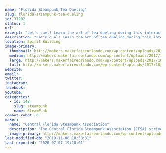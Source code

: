 ```yaml
---
name: "Florida Steampunk Tea Dueling"
slug: florida-steampunk-tea-dueling
id: 37202
status: 1
url: 
excerpt: "Let's duel! Learn the art of tea dueling during this interactive competition of skill and unwavering nerve. "
description: "Let's duel! Learn the art of tea dueling during this interactive competition of skill and unwavering nerve. Hosted by the Central Florida Steampunk Association, after a short presentation of the rules, duelists will take their seats to compete. Spaces are limited. Volunteer duelists will have the opportunity to register at the beginning of the duel. Must be 18 years or older. May your biscuits be crisp and your nom absolutely sublime!"
location: Spirit Building
image-primary:
  thumbnail: http://makers.makerfaireorlando.com/wp-content/uploads/2017/10/Adobe-Spark-3-1-150x150.jpg
  medium: http://makers.makerfaireorlando.com/wp-content/uploads/2017/10/Adobe-Spark-3-1-300x169.jpg
  large: http://makers.makerfaireorlando.com/wp-content/uploads/2017/10/Adobe-Spark-3-1-1024x576.jpg
  full: http://makers.makerfaireorlando.com/wp-content/uploads/2017/10/Adobe-Spark-3-1.jpg
website: 
email: 
twitter: 
instagram: 
facebook: 
youtube: 
categories:
  - id: 148
    slug: steampunk
    name: SteamPunk
combat-robot: 0
maker:
  name: "Central Florida Steampunk Association"
  description: "The Central Florida Steampunk Association (CFSA) strives to bring Steampunk to anyone who is interested in the genre, or interested in learning how we make our props and costumes.  Our members have experience in leather working, jewelry making, sewing, prop making, simple wearable electronics, and much more.  We frequently hold classes in an effort to share our knowledge base and encourage learners to try new skills.  We'll have several items on display to showcase some of the skills and classes we have to offer.  "
  image-primary: http://makers.makerfaireorlando.com/wp-content/uploads/2017/10/Adobe-Spark-1-1024x1024.jpg
last-modified-db: "2019-11-06 10:58:31"
last-exported: "2020-07-07 19:10:01"
---
```

